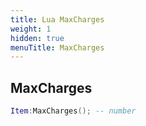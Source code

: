 ```yaml
---
title: Lua MaxCharges
weight: 1
hidden: true
menuTitle: MaxCharges
---
```

## MaxCharges
```lua
Item:MaxCharges(); -- number
```